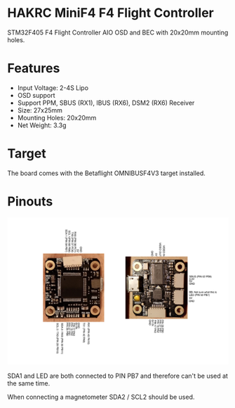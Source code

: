 # HAKRC MiniF4 F4 Flight Controller

STM32F405 F4 Flight Controller AIO OSD and BEC with 20x20mm mounting holes.

# Features

* Input Voltage: 2-4S Lipo
* OSD support
* Support PPM, SBUS (RX1), IBUS (RX6), DSM2 (RX6) Receiver
* Size: 27x25mm 
* Mounting Holes: 20x20mm
* Net Weight: 3.3g

# Target

The board comes with the Betaflight OMNIBUSF4V3 target installed. 

# Pinouts

![HAKRC MiniF4 F4 Flight Controller](./assets/images/HAKRC%20MiniF4.png)

SDA1 and LED are both connected to PIN PB7 and therefore can't be used at the same time.

When connecting a magnetometer SDA2 / SCL2 should be used. 

